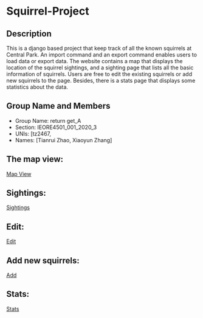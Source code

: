 # Squirrel-Project
## Description
This is a django based project that keep track of all the known squirrels at Central Park. An import command and an export command enables users to load data or export data. The website contains a map that displays the location of the squirrel sightings, and a sighting page that lists all the basic information of squirrels. Users are free to edit the existing squirrels or add new squirrels to the page. Besides, there is a stats page that displays some statistics about the data.

## Group Name and Members
- Group Name: return get_A 
- Section: IEORE4501_001_2020_3 
- UNIs: [tz2467,  
- Names: [Tianrui Zhao, Xiaoyun Zhang] 

## The map view:
[Map View](https://cute-squirrel.df.r.appspot.com/map)

## Sightings:
[Sightings](https://cute-squirrel.df.r.appspot.com/sightings)

## Edit:
[Edit](https://cute-squirrel.df.r.appspot.com/sightings/37F-PM-1014-03/)

## Add new squirrels:
[Add](https://cute-squirrel.df.r.appspot.com/sightings/add/)

## Stats:
[Stats](https://cute-squirrel.df.r.appspot.com/sightings/stats/)
